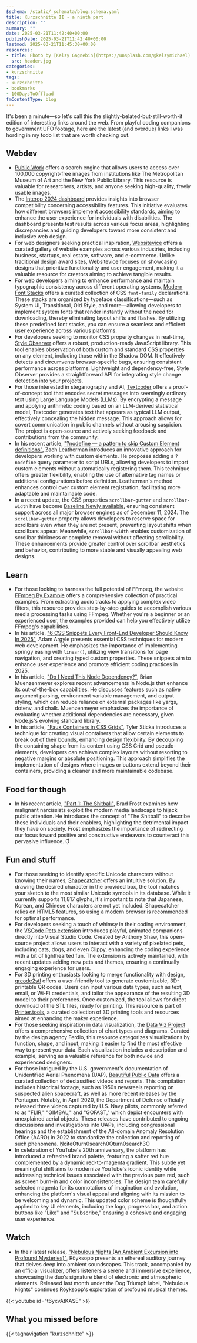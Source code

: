 ```yaml
---
$schema: /static/_schemata/blog.schema.yaml
title: Kurzschnitte II - a ninth part
description: ""
summary: ""
date: 2025-03-21T11:42:40+00:00
publishDate: 2025-03-21T11:42:40+00:00
lastmod: 2025-03-21T11:45:30+00:00
resources:
- title: Photo by [Kelsy Gagnebin](https://unsplash.com/@kelsymichael) via [Unsplash](https://unsplash.com/)
  src: header.jpg
categories:
- kurzschnitte
tags:
- kurzschnitte
- bookmarks
- 100DaysToOffload
fmContentType: blog
---
```


It's been a minute—so let's call this the slightly-belated-but-still-worth-it edition of interesting links around the web. From playful coding companions to government UFO footage, here are the latest (and overdue) links I was hording in my todo list that are worth checking out.

## Webdev

* [Public Work](https://public.work/) offers a search engine that allows users to access over 100,000 copyright-free images from institutions like The Metropolitan Museum of Art and the New York Public Library. This resource is valuable for researchers, artists, and anyone seeking high-quality, freely usable images.
* The [Interop 2024 dashboard](https://wpt.fyi/interop-2024?feature=interop-2024-accessibility) provides insights into browser compatibility concerning accessibility features. This initiative evaluates how different browsers implement accessibility standards, aiming to enhance the user experience for individuals with disabilities. The dashboard presents test results across various focus areas, highlighting discrepancies and guiding developers toward more consistent and inclusive web design.
* For web designers seeking practical inspiration, [Websitevice](https://websitevice.com/) offers a curated gallery of website examples across various industries, including business, startups, real estate, software, and e-commerce. Unlike traditional design award sites, Websitevice focuses on showcasing designs that prioritize functionality and user engagement, making it a valuable resource for creators aiming to achieve tangible results.
* For web developers aiming to enhance performance and maintain typographic consistency across different operating systems, [Modern Font Stacks](https://modernfontstacks.com/) offers a curated collection of CSS `font-family` declarations. These stacks are organized by typeface classifications—such as System UI, Transitional, Old Style, and more—allowing developers to implement system fonts that render instantly without the need for downloading, thereby eliminating layout shifts and flashes. By utilizing these predefined font stacks, you can ensure a seamless and efficient user experience across various platforms.
* For developers seeking to monitor CSS property changes in real-time, [Style Observer](https://observe.style/) offers a robust, production-ready JavaScript library. This tool enables observation of both custom and standard CSS properties on any element, including those within the Shadow DOM. It effectively detects and circumvents browser-specific bugs, ensuring consistent performance across platforms. Lightweight and dependency-free, Style Observer provides a straightforward API for integrating style change detection into your projects.
* For those interested in steganography and AI, [Textcoder](https://github.com/shawnz/textcoder) offers a proof-of-concept tool that encodes secret messages into seemingly ordinary text using Large Language Models (LLMs). By encrypting a message and applying arithmetic coding based on an LLM-derived statistical model, Textcoder generates text that appears as typical LLM output, effectively concealing the hidden message. This approach allows for covert communication in public channels without arousing suspicion. The project is open-source and actively seeking feedback and contributions from the community.
* In his recent article, ["?nodefine — a pattern to skip Custom Element definitions"](https://www.zachleat.com/web/nodefine/), Zach Leatherman introduces an innovative approach for developers working with custom elements. He proposes adding a `?nodefine` query parameter to script URLs, allowing developers to import custom elements without automatically registering them. This technique offers greater flexibility, enabling the use of alternative tag names or additional configurations before definition. Leatherman's method enhances control over custom element registration, facilitating more adaptable and maintainable code.
* In a recent update, the CSS properties `scrollbar-gutter` and `scrollbar-width` have become [Baseline Newly available](https://web.dev/blog/baseline-scrollbar-props/), ensuring consistent support across all major browser engines as of December 11, 2024. The `scrollbar-gutter` property allows developers to reserve space for scrollbars even when they are not present, preventing layout shifts when scrollbars appear. Meanwhile, `scrollbar-width` enables customization of scrollbar thickness or complete removal without affecting scrollability. These enhancements provide greater control over scrollbar aesthetics and behavior, contributing to more stable and visually appealing web designs.

## Learn

* For those looking to harness the full potential of FFmpeg, the website [FFmpeg By Example](https://ffmpegbyexample.com/) offers a comprehensive collection of practical examples. From extracting audio tracks to applying complex video filters, this resource provides step-by-step guides to accomplish various media processing tasks using FFmpeg. Whether you're a beginner or an experienced user, the examples provided can help you effectively utilize FFmpeg's capabilities.
* In his article, ["6 CSS Snippets Every Front-End Developer Should Know In 2025"](https://nerdy.dev/6-css-snippets-every-front-end-developer-should-know-in-2025), Adam Argyle presents essential CSS techniques for modern web development. He emphasizes the importance of implementing springy easing with `linear()`, utilizing view transitions for page navigation, and creating typed custom properties. These snippets aim to enhance user experience and promote efficient coding practices in 2025.
* In his article, ["Do I Need This Node Dependency?"](https://brianmuenzenmeyer.com/posts/2024-do-i-need-this-node-dependency/), Brian Muenzenmeyer explores recent advancements in Node.js that enhance its out-of-the-box capabilities. He discusses features such as native argument parsing, environment variable management, and output styling, which can reduce reliance on external packages like yargs, dotenv, and chalk. Muenzenmeyer emphasizes the importance of evaluating whether additional dependencies are necessary, given Node.js's evolving standard library.
* In his article, ["Faux Containers in CSS Grids"](https://cloudfour.com/thinks/faux-containers-in-css-grids/), Tyler Sticka introduces a technique for creating visual containers that allow certain elements to break out of their bounds, enhancing design flexibility. By decoupling the containing shape from its content using CSS Grid and pseudo-elements, developers can achieve complex layouts without resorting to negative margins or absolute positioning. This approach simplifies the implementation of designs where images or buttons extend beyond their containers, providing a cleaner and more maintainable codebase.

## Food for though

* In his recent article, ["Part 1: The Shitball"](https://bradfrost.com/blog/post/part-1-the-shitball/), Brad Frost examines how malignant narcissists exploit the modern media landscape to hijack public attention. He introduces the concept of "The Shitball" to describe these individuals and their enablers, highlighting the detrimental impact they have on society. Frost emphasizes the importance of redirecting our focus toward positive and constructive endeavors to counteract this pervasive influence. 

## Fun and stuff

* For those seeking to identify specific Unicode characters without knowing their names, [Shapecatcher](https://shapecatcher.com/) offers an intuitive solution. By drawing the desired character in the provided box, the tool matches your sketch to the most similar Unicode symbols in its database. While it currently supports 11,817 glyphs, it's important to note that Japanese, Korean, and Chinese characters are not yet included. Shapecatcher relies on HTML5 features, so using a modern browser is recommended for optimal performance.
* For developers seeking a touch of whimsy in their coding environment, the [VSCode Pets extension](https://github.com/tonybaloney/vscode-pets) introduces playful, animated companions directly into Visual Studio Code. Created by Anthony Shaw, this open-source project allows users to interact with a variety of pixelated pets, including cats, dogs, and even Clippy, enhancing the coding experience with a bit of lighthearted fun. The extension is actively maintained, with recent updates adding new pets and themes, ensuring a continually engaging experience for users.
* For 3D printing enthusiasts looking to merge functionality with design, [qrcode2stl](https://printer.tools/qrcode2stl/) offers a user-friendly tool to generate customizable, 3D-printable QR codes. Users can input various data types, such as text, email, or Wi-Fi credentials, and tailor the appearance of the resulting 3D model to their preferences. Once customized, the tool allows for direct download of the STL files, ready for printing. This resource is part of [Printer.tools](https://printer.tools/), a curated collection of 3D printing tools and resources aimed at enhancing the maker experience.
* For those seeking inspiration in data visualization, the [Data Viz Project](https://datavizproject.com/) offers a comprehensive collection of chart types and diagrams. Curated by the design agency Ferdio, this resource categorizes visualizations by function, shape, and input, making it easier to find the most effective way to present your data. Each visualization includes a description and example, serving as a valuable reference for both novice and experienced designers.
* For those intrigued by the U.S. government's documentation of Unidentified Aerial Phenomena (UAP), [Beautiful Public Data](https://www.beautifulpublicdata.com/us-government-ufo-uap-footage/) offers a curated collection of declassified videos and reports. This compilation includes historical footage, such as 1950s newsreels reporting on suspected alien spacecraft, as well as more recent releases by the Pentagon. Notably, in April 2020, the Department of Defense officially released three videos captured by U.S. Navy pilots, commonly referred to as "FLIR," "GIMBAL," and "GOFAST," which depict encounters with unexplained aerial objects. These releases have contributed to ongoing discussions and investigations into UAPs, including congressional hearings and the establishment of the All-domain Anomaly Resolution Office (AARO) in 2022 to standardize the collection and reporting of such phenomena. citeturn0search0turn0search3
* In celebration of YouTube's 20th anniversary, the platform has introduced a refreshed brand palette, featuring a softer red hue complemented by a dynamic red-to-magenta gradient. This subtle yet meaningful shift aims to modernize YouTube's iconic identity while addressing technical issues associated with the previous pure red, such as screen burn-in and color inconsistencies. The design team carefully selected magenta for its connotations of imagination and evolution, enhancing the platform's visual appeal and aligning with its mission to be welcoming and dynamic. This updated color scheme is thoughtfully applied to key UI elements, including the logo, progress bar, and action buttons like "Like" and "Subscribe," ensuring a cohesive and engaging user experience.

## Watch

* In their latest release, ["Nebulous Nights (An Ambient Excursion into Profound Mysteries)"](https://www.youtube.com/watch?v=t6yxvAtKASE), Röyksopp presents an ethereal auditory journey that delves deep into ambient soundscapes. This track, accompanied by an official visualizer, offers listeners a serene and immersive experience, showcasing the duo's signature blend of electronic and atmospheric elements. Released last month under the Dog Triumph label, "Nebulous Nights" continues Röyksopp's exploration of profound musical themes.

{{< youtube id="t6yxvAtKASE" >}}

## What you missed before

{{< tagnavigation "kurzschnitte" >}}
